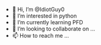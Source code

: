 - 👋 Hi, I’m @IdiotGuy0
- 👀 I’m interested in python
- 🌱 I’m currently learning PFD
- 💞️ I’m looking to collaborate on ...
- 📫 How to reach me ...

<!---
IdiotGuy0/IdiotGuy0 is a ✨ special ✨ repository because its `README.md` (this file) appears on your GitHub profile.
You can click the Preview link to take a look at your changes.
--->
